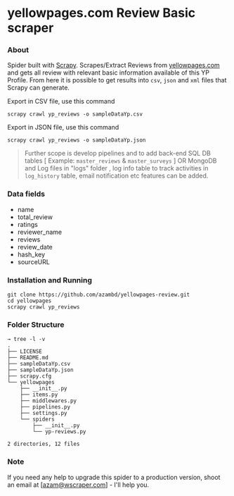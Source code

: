 yellowpages.com Review Basic scraper
=====================================

### About

Spider built with [Scrapy](http://scrapy.org/). Scrapes/Extract Reviews from [yellowpages.com](https://www.yellowpages.com/dayton-oh/mip/the-original-pancake-house-17684150) and gets all review with relevant basic information available of this YP Profile. From here it is possible to get results into `csv`, `json` and `xml` files that Scrapy can generate.

Export in CSV file, use this command
```
scrapy crawl yp_reviews -o sampleDataYp.csv
```
Export in JSON file, use this command
```
scrapy crawl yp_reviews -o sampleDataYp.json
```
> Further scope is develop pipelines and to add back-end SQL DB tables [ Example: `master_reviews` & `master_surveys` ] OR MongoDB and Log files in "logs" folder , log info table to track activities in `log_history` table, email notification etc features can be added.

### Data fields
+ name
+ total_review
+ ratings
+ reviewer_name
+ reviews
+ review_date
+ hash_key
+ sourceURL

### Installation and Running
```
git clone https://github.com/azambd/yellowpages-review.git
cd yellowpages
scrapy crawl yp_reviews
```
### Folder Structure
```
→ tree -l -v
.
├── LICENSE
├── README.md
├── sampleDataYp.csv
├── sampleDataYp.json
├── scrapy.cfg
└── yellowpages
    ├── __init__.py
    ├── items.py
    ├── middlewares.py
    ├── pipelines.py
    ├── settings.py
    └── spiders
        ├── __init__.py
        └── yp-reviews.py

2 directories, 12 files

```
### Note

If you need any help to upgrade this spider to a production version, shoot an email at [azam@wscraper.com] - I'll help you.
